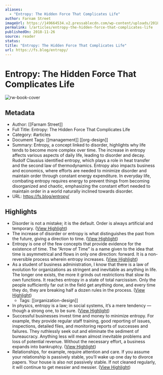 ```yaml
---
aliases:
  - "Entropy: The Hidden Force That Complicates Life"
author: Farnam Street
imageUrl: https://149664534.v2.pressablecdn.com/wp-content/uploads/2018/11/Entropy.png
permalink: l/articles/entropy-the-hidden-force-that-complicates-life
publishedOn: 2018-11-26
source: reader
status: 
title: "Entropy: The Hidden Force That Complicates Life"
url: https://fs.blog/entropy/
---
```

# Entropy: The Hidden Force That Complicates Life

![rw-book-cover](https://149664534.v2.pressablecdn.com/wp-content/uploads/2018/11/Entropy.png)

## Metadata

- Author: [[Farnam Street]]
- Full Title: Entropy: The Hidden Force That Complicates Life
- Category: #articles
- Document Tags: [[management]] [[org-design]]
- Summary: Entropy, a concept linked to disorder, highlights why life tends to become more complex over time. The increase in entropy affects various aspects of daily life, leading to disorder and decay. Rudolf Clausius identified entropy, which plays a role in heat transfer and the second law of thermodynamics. Entropy also impacts business and economics, where efforts are needed to minimize disorder and maintain order through constant energy expenditure. In everyday life, combating entropy requires energy to prevent things from becoming disorganized and chaotic, emphasizing the constant effort needed to maintain order in a world naturally inclined towards disorder.
- URL: https://fs.blog/entropy/

## Highlights

- Disorder is not a mistake; it is the default. Order is always artificial and temporary. ([View Highlight](https://read.readwise.io/read/01hz21txtzszvsb7n2d8cmg5sk))
- The increase of disorder or entropy is what distinguishes the past from the future, giving a direction to time. ([View Highlight](https://read.readwise.io/read/01hz21x9txnenb5aphgzaf08qy))
- Entropy is one of the few concepts that provide evidence for the existence of time. The “Arrow of Time” is a name given to the idea that time is asymmetrical and flows in only one direction: forward. It is a non-reversible process wherein entropy increases. ([View Highlight](https://read.readwise.io/read/01hz21ww8ewatp7z5f3mfedppb))
- As a student of business administration, I know that there is a law of evolution for organizations as stringent and inevitable as anything in life. The longer one exists, the more it grinds out restrictions that slow its own functions. It reaches entropy in a state of total narcissism. Only the people sufficiently far out in the field get anything done, and every time they do, they are breaking half a dozen rules in the process. ([View Highlight](https://read.readwise.io/read/01hz220z5sfxrk7jzgkwxfyjag))
    - Tags: [[organization-design]]
- In physics, entropy is a law; in social systems, it’s a mere tendency — though a strong one, to be sure. ([View Highlight](https://read.readwise.io/read/01hz2216y9gjtnf8fsn747c6rf))
- Successful businesses invest time and money to minimize entropy. For example, they provide regular staff training, good reporting of issues, inspections, detailed files, and monitoring reports of successes and failures. They ruthlessly seek out and eliminate the sediment of bureaucracy. Anything less will mean almost inevitable problems and loss of potential revenue. Without the necessary effort, a business expands into bankruptcy. ([View Highlight](https://read.readwise.io/read/01hz221v4t5ej4gd55vmxrajde))
- Relationships, for example, require attention and care. If you assume your relationship is passively stable, you’ll wake up one day to divorce papers. Your house is also not passively stable. If not cleaned regularly, it will continue to get messier and messier. ([View Highlight](https://read.readwise.io/read/01hz225jc5ccna7gyhaq4mgmkg))
